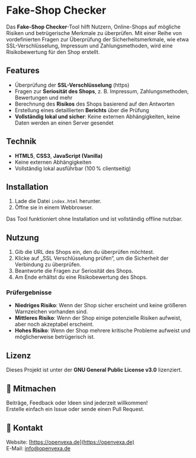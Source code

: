 # Fake-Shop Checker

Das **Fake-Shop Checker**-Tool hilft Nutzern, Online-Shops auf mögliche Risiken und betrügerische Merkmale zu überprüfen. Mit einer Reihe von vordefinierten Fragen zur Überprüfung der Sicherheitsmerkmale, wie etwa SSL-Verschlüsselung, Impressum und Zahlungsmethoden, wird eine Risikobewertung für den Shop erstellt.

## Features

- Überprüfung der **SSL-Verschlüsselung** (https)
- Fragen zur **Seriosität des Shops**, z. B. Impressum, Zahlungsmethoden, Bewertungen und mehr
- Berechnung des **Risikos** des Shops basierend auf den Antworten
- Erstellung eines detaillierten **Berichts** über die Prüfung
- **Vollständig lokal und sicher**: Keine externen Abhängigkeiten, keine Daten werden an einen Server gesendet

## Technik

- **HTML5**, **CSS3**, **JavaScript (Vanilla)**
- Keine externen Abhängigkeiten
- Vollständig lokal ausführbar (100 % clientseitig)

## Installation

1. Lade die Datei `index.html` herunter.
2. Öffne sie in einem Webbrowser.

Das Tool funktioniert ohne Installation und ist vollständig offline nutzbar.

## Nutzung

1. Gib die URL des Shops ein, den du überprüfen möchtest.
2. Klicke auf „SSL Verschlüsselung prüfen“, um die Sicherheit der Verbindung zu überprüfen.
3. Beantworte die Fragen zur Seriosität des Shops.
4. Am Ende erhältst du eine Risikobewertung des Shops.

### Prüfergebnisse

- **Niedriges Risiko**: Wenn der Shop sicher erscheint und keine größeren Warnzeichen vorhanden sind.
- **Mittleres Risiko**: Wenn der Shop einige potenzielle Risiken aufweist, aber noch akzeptabel erscheint.
- **Hohes Risiko**: Wenn der Shop mehrere kritische Probleme aufweist und möglicherweise betrügerisch ist.

## Lizenz

Dieses Projekt ist unter der **GNU General Public License v3.0** lizenziert.

## 🙌 Mitmachen

Beiträge, Feedback oder Ideen sind jederzeit willkommen!  
Erstelle einfach ein Issue oder sende einen Pull Request.

## 📩 Kontakt

Website: [https://openvexa.de](https://openvexa.de)  
E-Mail: info@openvexa.de
